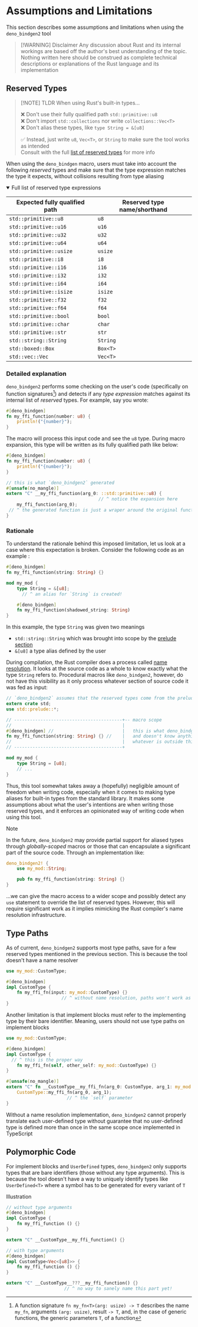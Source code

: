 # Assumptions and Limitations

This section describes some assumptions and limitations when using the `deno_bindgen2` tool

> [!WARNING] Disclaimer
> Any discussion about Rust and its internal workings are based off the author's best understanding of the topic. Nothing written here should be construed as complete technical descriptions or explanations of the Rust language and its implementation

## Reserved Types

> [!NOTE] TLDR
> When using Rust's built-in types...
>
> ❌ Don't use their fully qualified path `std::primitive::u8`\
> ❌ Don't import `std::collections` nor write `collections::Vec<T>`\
> ❌ Don't alias these types, like `type String = &[u8]`
>
> ✅ Instead, just write `u8`, `Vec<T>`, or `String` to make sure the tool works as intended\
> Consult with the full [list of reserved types](#reserved-type-list) for more info

When using the `deno_bindgen` macro, users must take into account the following *reserved* types and make sure that the type expression matches the type it expects, without collisions resulting from type aliasing

<details open>
<summary>Full list of reserved type expressions</summary>
<a name="reserved-type-list"></a>

| Expected fully qualified path | Reserved type name/shorthand |
|-|-|
| `std::primitive::u8`    | `u8`     |
| `std::primitive::u16`   | `u16`    |
| `std::primitive::u32`   | `u32`    |
| `std::primitive::u64`   | `u64`    |
| `std::primitive::usize` | `usize`  |
| `std::primitive::i8`    | `i8`     |
| `std::primitive::i16`   | `i16`    |
| `std::primitive::i32`   | `i32`    |
| `std::primitive::i64`   | `i64`    |
| `std::primitive::isize` | `isize`  |
| `std::primitive::f32`   | `f32`    |
| `std::primitive::f64`   | `f64`    |
| `std::primitive::bool`  | `bool`   |
| `std::primitive::char`  | `char`   |
| `std::primitive::str`   | `str`    |
| `std::string::String`   | `String` |
| `std::boxed::Box`       | `Box<T>` |
| `std::vec::Vec`         | `Vec<T>` |

</details>

### Detailed explanation

`deno_bindgen2` performs some checking on the user's code (specifically on function signatures[^1]) and detects if any *type expression* matches against its internal list of *reserved* types. For example, say you wrote:

```rust
#[deno_bindgen]
fn my_ffi_function(number: u8) {
    println!("{number}");
}

```

The macro will process this input code and see the `u8` type. During macro expansion, this type will be written as its fully qualified path like below:

```rust
#[deno_bindgen]
fn my_ffi_function(number: u8) {
    println!("{number}");
}

// this is what `deno_bindgen2` generated
#[unsafe(no_mangle)]
extern "C" __my_ffi_function(arg_0: ::std::primitive::u8) {
                                   // ^ notice the expansion here
    my_ffi_function(arg_0);
 // ^ the generated function is just a wraper around the original function
}
```

### Rationale

To understand the rationale behind this imposed limitation, let us look at a case where this expectation is broken. Consider the following code as an example :

```rust
#[deno_bindgen]
fn my_ffi_function(string: String) {}

mod my_mod {
    type String = &[u8];
      // ^ an alias for `String` is created!

    #[deno_bindgen]
    fn my_ffi_function(shadowed_string: String)
}
```

In this example, the type `String` was given two meanings

- `std::string::String` which was brought into scope by the [prelude section](https://doc.rust-lang.org/reference/names/preludes.html)
- `&[u8]` a type alias defined by the user

During compilation, the Rust compiler does a process called [name resolution](https://rustc-dev-guide.rust-lang.org/name-resolution.html). It looks at the source code as a whole to know exactly what the type `String` refers to. Procedural macros like `deno_bindgen2`, however, do not have this visibility as it only process whatever section of source code it was fed as input:

```rust
// `deno_bindgen2` assumes that the reserved types come from the prelude
extern crate std;
use std::prelude::*;

// -----------------------------------------+-- macro scope
//                                          |
#[deno_bindgen] //                          |   this is what deno_bindgen is fed
fn my_ffi_function(string: String) {} //    |   and doesn't know anything about
//                                          |   whatever is outside this box :)
// -----------------------------------------+

mod my_mod {
    type String = [u8];
    // ...
}
```

Thus, this tool somewhat takes away a (hopefully) negligible amount of freedom when writing code, especially when it comes to making type aliases for built-in types from the standard library. It makes some assumptions about what the user's intentions are when writing those reserved types, and it enforces an opinionated way of writing code when using this tool.

> [!NOTE]
> In the future, `deno_bindgen2` may provide partial support for aliased types through *globally-scoped* macros or those that can encapsulate a significant part of the source code. Through an implementation like:
>
> ```rust
> deno_bindgen2! {
>     use my_mod::String;
>
>     pub fn my_ffi_function(string: String) {}
> }
> ```
>
> ...we can give the macro access to a wider scope and possibly detect any `use` statement to override the list of reserved types. However, this will require significant work as it implies mimicking the Rust compiler's name resolution infrastructure.

## Type Paths

As of current, `deno_bindgen2` supports most type paths, save for a few reserved types mentioned in the previous section. This is because the tool doesn't have a name resolver

```rust
use my_mod::CustomType;

#[deno_bindgen]
impl CustomType {
    fn my_ffi_fn(input: my_mod::CustomType) {}
                     // ^ without name resolution, paths won't work as intended
}

```

Another limitation is that implement blocks must refer to the implementing type by their bare identifier. Meaning, users should not use type paths on implement blocks

```rust
use my_mod::CustomType;

#[deno_bindgen]
impl CustomType {
  // ^ this is the proper way
    fn my_ffi_fn(self, other_self: my_mod::CustomType) {}
}

#[unsafe(no_mangle)]
extern "C" fn __CustomType__my_ffi_fn(arg_0: CustomType, arg_1: my_mod::CustomType) {
    CustomType::my_ffi_fn(arg_0, arg_1);
                       // ^ the `self` parameter
}
```

Without a name resolution implementation, `deno_bindgen2` cannot properly translate each user-defined type without guarantee that no user-defined type is defined more than once in the same scope once implemented in TypeScript

## Polymorphic Code

For implement blocks and `UserDefined` types, `deno_bindgen2` only supports types that are bare identifiers (those without any type arguments). This is because the tool doesn't have a way to uniquely identify types like `UserDefined<T>` where a symbol has to be generated for every variant of `T`

Illustration

```rust
// without type arguments
#[deno_bindgen]
impl CustomType {
    fn my_ffi_function () {}
}

extern "C" __CustomType__my_ffi_function() {}
```

```rust
// with type arguments
#[deno_bindgen]
impl CustomType<Vec<[u8]>> {
    fn my_ffi_function () {}
}

extern "C" __CustomType__???__my_ffi_function() {}
                      // ^ no way to sanely name this part yet!
```

[^1]: A function signature `fn my_fn<T>(arg: usize) -> T` describes the name `my_fn`, arguments `(arg: usize)`, result `-> T`, and, in the case of generic functions, the generic parameters `T`, of a function
